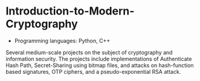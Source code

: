 # Introduction-to-Modern-Cryptography
- Programming languages: 
  Python, C++
  
Several medium-scale projects on the subject of cryptography and information security. The projects include implementations of Authenticate Hash Path, Secret-Sharing using bitmap files, and attacks on hash-function based signatures, OTP ciphers, and a pseudo-exponential RSA attack.   
